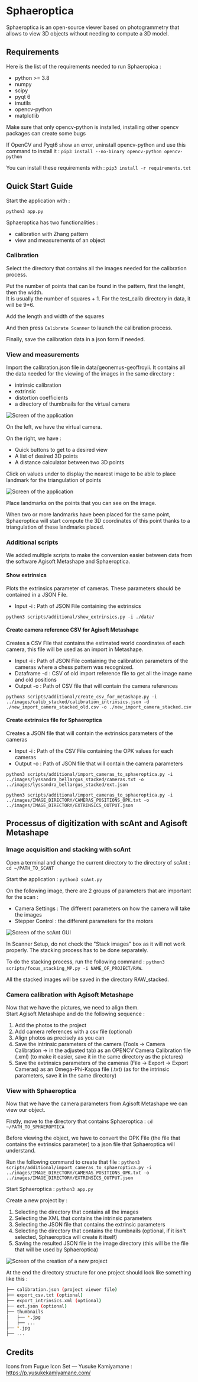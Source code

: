 # Sphaeroptica

Sphaeroptica is an open-source viewer based on photogrammetry that allows to view 3D objects without needing to compute a 3D model.

## Requirements

Here is the list of the requirements needed to run Sphaeropica :

* python >= 3.8
* numpy
* scipy
* pyqt 6
* imutils
* opencv-python
* matplotlib

Make sure that only opencv-python is installed, installing other opencv packages can create some bugs

If OpenCV and Pyqt6 show an error, uninstall opencv-python and use this command to install it :
```pip3 install --no-binary opencv-python opencv-python```

You can install these requirements with :
```pip3 install -r requirements.txt```

## Quick Start Guide

Start the application with :

```python3 app.py```

Sphaeroptica has two functionalities : 
* calibration with Zhang pattern
* view and measurements of an object
### Calibration

Select the directory that contains all the images needed for the calibration process.

Put the number of points that can be found in the pattern, first the lenght, then the width.   
It is usually the number of squares + 1.
For the test_calib directory in data, it will be 9*6.

Add the length and width of the squares

And then press `Calibrate Scanner` to launch the calibration process.

Finally, save the calibration data in a json form if needed.

### View and measurements

Import the calibration.json file in data/geonemus-geoffroyii. It contains all the data needed for the viewing of the images in the same directory : 
* intrinsic calibration
* extrinsic
* distortion coefficients
* a directory of thumbnails for the virtual camera

![Screen of the application](./images/Sphaeroptica.png)

On the left, we have the virtual camera.

On the right, we have :
* Quick buttons to get to a desired view
* A list of desired 3D points
* A distance calculator between two 3D points

Click on values under to display the nearest image to be able to place landmark for the triangulation of points

![Screen of the application](./images/show_picture.png)

Place landmarks on the points that you can see on the image.

When two or more landmarks have been placed for the same point, Sphaeroptica will start compute the 3D coordinates of this point thanks to a triangulation of these landmarks placed.

### Additional scripts

We added multiple scripts to make the conversion easier between data from the software Agisoft Metashape and Sphaeroptica.

#### Show extrinsics
Plots the extrinsics parameter of cameras. These parameters should be contained in a JSON File.

* Input -i : Path of JSON File containing the extrinsics

```python3 scripts/additional/show_extrinsics.py -i ./data/```

#### Create camera reference CSV for Agisoft Metashape
Creates a CSV File that contains the estimated world coordinates of each camera, this file will be used as an import in Metashape.

* Input -i : Path of JSON File containing the calibration parameters of the cameras where a chess pattern was recognized.
* Dataframe -d : CSV of old import reference file to get all the image name and old positions
* Output -o : Path of CSV file that will contain the camera references

```python3 scripts/additional/create_csv_for_metashape.py -i ../images/calib_stacked/calibration_intrinsics.json -d ./new_import_camera_stacked_old.csv -o ./new_import_camera_stacked.csv```


#### Create extrinsics file for Sphaeroptica
Creates a JSON file that will contain the extrinsics parameters of the cameras

* Input -i : Path of the CSV File containing the OPK values for each cameras
* Output -o : Path of JSON file that will contain the camera parameters

```python3 scripts/additional/import_cameras_to_sphaeroptica.py -i ../images/lyssandra_bellargus_stacked/cameras.txt -o ../images/lyssandra_bellargus_stacked/ext.json```

```python3 scripts/additional/import_cameras_to_sphaeroptica.py -i ../images/IMAGE_DIRECTORY/CAMERAS_POSITIONS_OPK.txt -o ../images/IMAGE_DIRECTORY/EXTRINSICS_OUTPUT.json```

## Processus of digitization with scAnt and Agisoft Metashape

### Image acquisition and stacking with scAnt

Open a terminal and change the current directory to the directory of scAnt : 
```cd ~/PATH_TO_SCANT```

Start the application : ```python3 scAnt.py```

On the following image, there are 2 groups of parameters that are important for the scan : 
* Camera Settings : The different parameters on how the camera will take the images
* Stepper Control : the different parameters for the motors


![Screen of the scAnt GUI](./images/scAnt_GUI.png)

In Scanner Setup, do not check the "Stack images" box as it will not work properly. The stacking process has to be done separately.

To do the stacking process, run the following command : ```python3 scripts/focus_stacking_MP.py -i NAME_OF_PROJECT/RAW```.

All the stacked images will be saved in the directory RAW_stacked.

### Camera calibration with Agisoft Metashape

Now that we have the pictures, we need to align them.  
Start Agisoft Metashape and do the following sequence :
1. Add the photos to the project
2. Add camera references with a csv file (optional)
3. Align photos as precisely as you can
4. Save the intrinsic parameters of the camera (Tools -> Camera Calibration -> in the adjusted tab) as an OPENCV Camera Calibration file (.xml) (to make it easier, save it in the same directory as the pictures)
5. Save the extrinsics parameters of the cameras (File -> Export -> Export Cameras) as an Omega-Phi-Kappa file (.txt) (as for the intrinsic parameters, save it in the same directory)

### View with Sphaeroptica

Now that we have the camera parameters from Agisoft Metashape we can view our object.  

Firstly, move to the directory that contains Sphaeroptica : 
```cd ~/PATH_TO_SPHAEROPTICA```

Before viewing the object, we have to convert the OPK File (the file that contains the extrinsics parameter) to a json file that Sphaeroptica will understand. 

Run the following command to create that file : ```python3 scripts/additional/import_cameras_to_sphaeroptica.py -i ../images/IMAGE_DIRECTORY/CAMERAS_POSITIONS_OPK.txt -o ../images/IMAGE_DIRECTORY/EXTRINSICS_OUTPUT.json``` 

Start Sphaeroptica : ```python3 app.py```

Create a new project by :
1. Selecting the directory that contains all the images
2. Selecting the XML that contains the intrinsic parameters
3. Selecting the JSON file that contains the extrinsic parameters
4. Selecting the directory that contains the thumbnails (optional, if it isn't selected, Sphaeroptica will create it itself)
5. Saving the resulted JSON file in the image directory (this will be the file that will be used by Sphaeroptica)

![Screen of the creation of a new project](./images/new_file.png)

At the end the directory structure for one project should look like something like this :
```bash  
├── calibration.json (project viewer file)
├── export_csv.txt (optional)
├── export_intrinsics.xml (optional)
├── ext.json (optional)
├── thumbnails
│   ├── *.jpg
│   ├── ...
├── *.jpg
├── ...
```

## Credits

Icons from Fugue Icon Set — Yusuke Kamiyamane : https://p.yusukekamiyamane.com/
